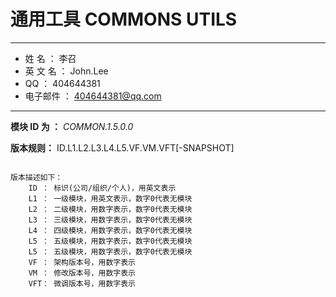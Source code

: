 # 通用工具 COMMONS UTILS
* * *
* 姓    名 ： 李召
* 英 文 名 ： John.Lee
* QQ       ： 404644381
* 电子邮件 ： 404644381@qq.com
* * *

**模块 ID 为 ：** _COMMON.1.5.0.0_

**版本规则：** ID.L1.L2.L3.L4.L5.VF.VM.VFT[-SNAPSHOT]
<pre><code>
版本描述如下：
    ID ： 标识(公司/组织/个人)，用英文表示
    L1 ： 一级模块，用英文表示，数字0代表无模块
    L2 ： 二级模块，用数字表示，数字0代表无模块
    L3 ： 三级模块，用数字表示，数字0代表无模块
    L4 ： 四级模块，用数字表示，数字0代表无模块
    L5 ： 五级模块，用数字表示，数字0代表无模块
    L5 ： 五级模块，用数字表示，数字0代表无模块
    VF ： 架构版本号，用数字表示
    VM ： 修改版本号，用数字表示
    VFT： 微调版本号，用数字表示
</code></pre>